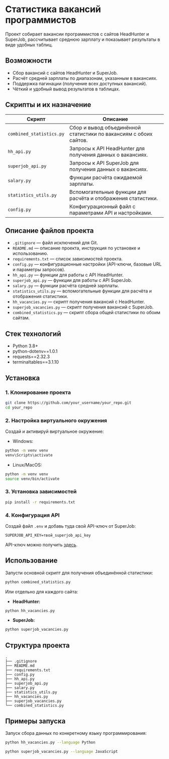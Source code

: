 # Статистика вакансий программистов

Проект собирает вакансии программистов с сайтов HeadHunter и SuperJob, рассчитывает среднюю зарплату и показывает результаты в виде удобных таблиц.

## Возможности

- Сбор вакансий с сайтов HeadHunter и SuperJob.
- Расчёт средней зарплаты по диапазонам, указанным в вакансиях.
- Поддержка пагинации (получение всех доступных вакансий).
- Чёткий и удобный вывод результатов в таблицах.

## Скрипты и их назначение

| Скрипт                      | Описание                                                    |
|-----------------------------|-------------------------------------------------------------|
| `combined_statistics.py`    | Сбор и вывод объединённой статистики по вакансиям с обоих сайтов. |
| `hh_api.py`                 | Запросы к API HeadHunter для получения данных о вакансиях. |
| `superjob_api.py`           | Запросы к API SuperJob для получения данных о вакансиях.   |
| `salary.py`                 | Функции расчёта ожидаемой зарплаты.                        |
| `statistics_utils.py`       | Вспомогательные функции для расчёта и отображения статистики. |
| `config.py`                 | Конфигурационный файл с параметрами API и настройками.     |

## Описание файлов проекта

- `.gitignore` — файл исключений для Git.
- `README.md` — описание проекта, инструкция по установке и использованию.
- `requirements.txt` — список зависимостей проекта.
- `config.py` — конфигурационные настройки (API-ключи, базовые URL и параметры запросов).
- `hh_api.py` — функции для работы с API HeadHunter.
- `superjob_api.py` — функции для работы с API SuperJob.
- `salary.py` — функции расчёта средней зарплаты.
- `statistics_utils.py` — вспомогательные функции для расчёта и отображения статистики.
- `hh_vacancies.py` — скрипт получения вакансий с HeadHunter.
- `superjob_vacancies.py` — скрипт получения вакансий с SuperJob.
- `combined_statistics.py` — скрипт сбора общей статистики по обоим сайтам.

## Стек технологий

- Python 3.8+
- python-dotenv==1.0.1
- requests==2.32.3
- terminaltables==3.1.10

## Установка

### 1. Клонирование проекта

```bash
git clone https://github.com/your_username/your_repo.git
cd your_repo
```

### 2. Настройка виртуального окружения

Создай и активируй виртуальное окружение:

- Windows:
```bash
python -m venv venv
venv\Scripts\activate
```

- Linux/MacOS:
```bash
python -m venv venv
source venv/bin/activate
```

### 3. Установка зависимостей

```bash
pip install -r requirements.txt
```

### 4. Конфигурация API

Создай файл `.env` и добавь туда свой API-ключ от SuperJob:

```
SUPERJOB_API_KEY=твой_superjob_api_key
```

API-ключ можно получить [здесь](https://api.superjob.ru/register).

## Использование

Запусти основной скрипт для получения объединённой статистики:

```bash
python combined_statistics.py
```

Или отдельно для каждого сайта:

- **HeadHunter:**

```bash
python hh_vacancies.py
```

- **SuperJob:**

```bash
python superjob_vacancies.py
```

## Структура проекта

```
.
├── .gitignore
├── README.md
├── requirements.txt
├── config.py
├── hh_api.py
├── superjob_api.py
├── salary.py
├── statistics_utils.py
├── hh_vacancies.py
├── superjob_vacancies.py
└── combined_statistics.py
```

## Примеры запуска

Запуск сбора данных по конкретному языку программирования:

```bash
python hh_vacancies.py --language Python
```

```bash
python superjob_vacancies.py --language JavaScript
```

